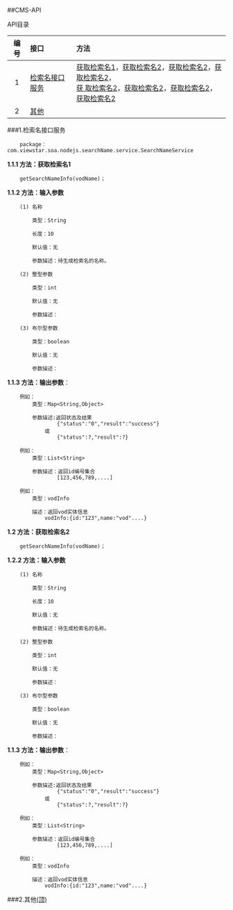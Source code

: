 ##<A name="0">CMS-API</A>

API目录

|编号|接口|方法|
|:------:|:-------|:-------|
|1|<A HREF="#1">检索名接口服务</A>|<A HREF="#1.1">获取检索名1</A>，<A HREF="#1.2">获取检索名2</A>，<A HREF="#1.2">获取检索名2</A>，<A HREF="#1.2">获取检索名2</A>，<br><A HREF="#1.2">获        取检索名2</A>，<A HREF="#1.2">获取检索名2</A>，<A HREF="#1.2">获取检索名2</A>，<A HREF="#1.2">获取检索名2<A>|
|2|<A HREF="#2">其他</A>||

###<a name="1">1.检索名接口服务</a>

		package：com.viewstar.soa.nodejs.searchName.service.SearchNameService

**1.1.1 方法：<a name="1.1">获取检索名1</a>**

		getSearchNameInfo(vodName)；

**1.1.2 方法：输入参数**

		(1) 名称
		
			类型：String
		
			长度：10
	
			默认值：无

			参数描述：待生成检索名的名称。

		(2) 整型参数
	
			类型：int

			默认值：无

			参数描述：

		(3) 布尔型参数
	
			类型：boolean
	
			默认值：无

			参数描述：


**1.1.3 方法：输出参数**：

		例如：
			类型：Map<String,Object>

			参数描述:返回状态及结果
					{"status":"0","result":"success"}
				或  
					{"status":?,"result":?}

		例如：
			类型：List<String>

			参数描述：返回id编号集合 
					[123,456,789,....]

		例如：
			类型：vodInfo

			描述：返回vod实体信息
				vodInfo:{id:"123",name:"vod"....}

**1.2 方法：<a name="1.2">获取检索名2</a>**

		getSearchNameInfo(vodName)；

**1.2.2 方法：输入参数**

		(1) 名称
		
			类型：String
		
			长度：10
	
			默认值：无

			参数描述：待生成检索名的名称。

		(2) 整型参数
	
			类型：int

			默认值：无

			参数描述：

		(3) 布尔型参数
	
			类型：boolean
	
			默认值：无

			参数描述：


**1.1.3 方法：输出参数**：

		例如：
			类型：Map<String,Object>

			参数描述:返回状态及结果
					{"status":"0","result":"success"}
				或  
					{"status":?,"result":?}

		例如：
			类型：List<String>

			参数描述：返回id编号集合 
					[123,456,789,....]

		例如：
			类型：vodInfo

			描述：返回vod实体信息
				vodInfo:{id:"123",name:"vod"....}
###<a name="2">2.其他</a><A HREF="#0">(顶)</A>


